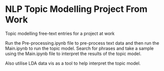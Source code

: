 # NLP Topic Modelling Project From Work

Topic modelling free-text entries for a project at work

Run the Pre-processing.ipynb file to pre-process text data and then run the Main.ipynb to run the topic model. Search for phrases and take a sample using the Main.ipynb file to interpret the results of the topic model. 

Also utilise LDA data vis as a tool to help interpret the topic model.
